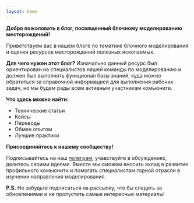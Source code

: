 ```yaml
---
layout: home
---
```


**Добро пожаловать в блог, посвященный блочному моделированию месторождений!**

Приветствуем вас в нашем блоге по тематике блочного моделирования и оценки ресурсов месторождений полезных ископаемых. 

**Для чего нужен этот блог?** Изначально данный ресурс был ориентирован на специалистов нашей команды по моделированию и должен был выполнять функционал базы знаний, куда можно обратиться за справочной информацией для выполнения рабочих задач, но мы будем рады всем активным участникам комьюнити.

**Что здесь можно найти:**
* Технические статьи
* Кейсы
* Переводы
* Обмен опытом
* Лучшие практики

**Присоединяйтесь к нашему сообществу!**

Подписывайтесь на наш [телеграм](https://t.me/mm_public_group "Перейти на канал"), учавствуйте в обсуждениях, делитесь своими идеями. Вместе мы сможем вносить вклад в развитие профильного комьюнити и помогать специалистам горной отрасли в изучении направления моделирования.

**P.S.** Не забудьте подписаться на рассылку, что бы следить за обновлениями и не пропустить самые интересные материалы!